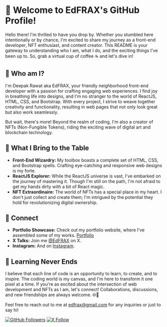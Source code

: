 # 👋 Welcome to EdFRAX's GitHub Profile!

Hello there! I'm thrilled to have you drop by. Whether you stumbled here intentionally or by chance, I'm excited to share my journey as a front-end developer, NFT enthusiast, and content creator. This README is your gateway to understanding who I am, what I do, and the exciting things I've been up to. So, grab a virtual cup of coffee ☕ and let's dive in!

## 🚀 Who am I?

I'm Deepak Rawat aka EdFRAX, your friendly neighborhood front-end developer with a passion for crafting engaging web experiences. I find joy in breathing life into designs, and I'm no stranger to the world of ReactJS, HTML, CSS, and Bootstrap. With every project, I strive to weave together creativity and functionality, resulting in web pages that not only look great but also work seamlessly.

But wait, there's more! Beyond the realm of coding, I'm also a creator of NFTs (Non-Fungible Tokens), riding the exciting wave of digital art and blockchain technology.

## 🎨 What I Bring to the Table

- **Front-End Wizardry:** My toolbox boasts a complete set of HTML, CSS, and Bootstrap spells. Crafting eye-catching and responsive web designs is my forte.
- **ReactJS Explorer:** While the ReactJS universe is vast, I've embarked on the journey of mastering it. Though I'm still on the path, I'm not afraid to get my hands dirty with a bit of React magic.
- **NFT Extraordinaire:** The world of NFTs has a special place in my heart. I don't just collect and create them; I'm intrigued by the potential they hold for revolutionizing digital ownership.

## 🤝 Connect

- **Portfolio Showcase:** Check out my portfolio website, where I've assembled some of my works. [Portfolio](https://edfrax.github.io/Portfolio/)
- **X Talks:** Join me [@EdFRAX](https://x.com/EdFRAX) on X.
- **Instagram:** And on [Instagram](https://instagram.com/edfrax).

## 🌱 Learning Never Ends

I believe that each line of code is an opportunity to learn, to create, and to inspire. The coding world is my canvas, and I'm here to transform it one pixel at a time. If you're as excited about the intersection of web development and NFTs as I am, let's connect! Collaborations, discussions, and new friendships are always welcome. 🌐🎉

Feel free to reach out to me at [edfrax@gmail.com](mailto:edfrax@gmail.com) for any inquiries or just to say hi!

[![GitHub Followers](https://img.shields.io/github/followers/EdFRAX?label=Follow&style=social)](https://github.com/EdFRAX)
[![X Follow](https://img.shields.io/twitter/follow/EdFRAX?style=social)](https://x.com/EdFRAX)
